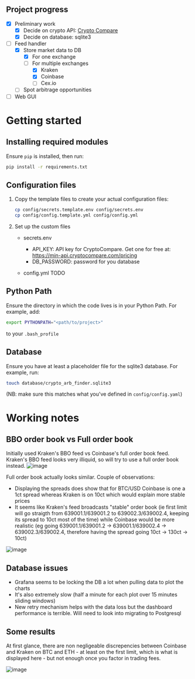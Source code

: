 ## Project progress

- [x] Preliminary work
   - [x] Decide on crypto API:  <a href="https://min-api.cryptocompare.com/" target="_blank">Crypto Compare</a>
   - [x] Decide on database: sqlite3
- [ ] Feed handler
   - [x] Store market data to DB
      - [x] For one exchange
      - [ ] For multiple exchanges
         - [x] Kraken
         - [x] Coinbase
         - [ ] Cex.io
   - [ ] Spot arbitrage opportunities
- [ ] Web GUI

# Getting started
## Installing required modules

Ensure `pip` is installed, then run:
``` sh
pip install -r requirements.txt
```

## Configuration files

1. Copy the template files to create your actual configuration files:

   ```sh
   cp config/secrets.template.env config/secrets.env
   cp config/config.template.yml config/config.yml
   ```

2. Set up the custom files 

    * secrets.env
        * API_KEY: API key for CryptoCompare. Get one for free at: https://min-api.cryptocompare.com/pricing
        * DB_PASSWORD: password for you database
    
    * config.yml
    TODO

## Python Path

Ensure the directory in which the code lives is in your Python Path.
For example, add:
``` sh
export PYTHONPATH="<path/to/project>"
```
to your `.bash_profile`

## Database

Ensure you have at least a placeholder file for the sqlite3 database.
For example, run:
``` sh
touch database/crypto_arb_finder.sqlite3
```
(NB: make sure this matches what you've defined in `config/config.yaml`)


# Working notes

## BBO order book vs Full order book

Initially used Kraken's BBO feed vs Coinbase's full order book feed. Kraken's BBO feed looks very illiquid, so will try to use a full order book instead.
![image](https://github.com/user-attachments/assets/8acb6ea0-5056-4c56-871b-54da4a93e2b5)

Full order book actually looks similar. Couple of observations:
- Displaying the spreads does show that for BTC/USD Coinbase is one a 1ct spread whereas Kraken is on 10ct which would explain more stable prices
- It seems like Kraken's feed broadcasts "stable" order book (ie first limit will go straigth from 639001.1/639001.2 to 639002.3/639002.4, keeping its spread to 10ct most of the time) while Coinbase would be more realistic (eg going 639001.1/639001.2 -> 639001.1/639002.4 -> 639002.3/639002.4, therefore having the spread going 10ct -> 130ct -> 10ct)

![image](https://github.com/user-attachments/assets/7264d615-3bfa-4815-b020-091c124102a2)

## Database issues

- Grafana seems to be locking the DB a lot when pulling data to plot the charts
- It's also extremely slow (half a minute for each plot over 15 minutes sliding windows)
- New retry mechanism helps with the data loss but the dashboard performance is terrible. Will need to look into migrating to Postgresql


## Some results

At first glance, there are non negligeable discrepencies between Coinbase and Kraken on BTC and ETH - at least on the first limit, which is what is displayed here - but not enough once you factor in trading fees. 

![image](https://github.com/user-attachments/assets/8af95b92-4dce-484d-9937-3ec5b935fbc7)
